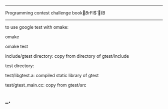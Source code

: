 -----------
Programming contest challenge book$B$rFI$`(B

---

to use google test with omake:

  omake

  omake test

include/gtest directory: copy from directory of gtest/include 

test directory:

  test/libgtest.a: compiled static library of gtest

  test/gtest_main.cc: copy from gtest/src

_.
---------------------------------------------------

